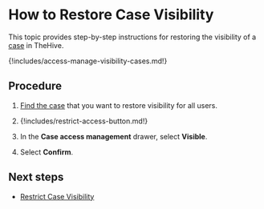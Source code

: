 # How to Restore Case Visibility

<!-- md:version 5.5 --> <!-- md:license Platinum -->

This topic provides step-by-step instructions for restoring the visibility of a [case](../cases/about-cases.md#case-visibility) in TheHive.

{!includes/access-manage-visibility-cases.md!}

<h2>Procedure</h2>

1. [Find the case](../cases/search-for-cases/find-a-case.md) that you want to restore visibility for all users.

2. {!includes/restrict-access-button.md!}

3. In the **Case access management** drawer, select **Visible**.

4. Select **Confirm**.

<h2>Next steps</h2>

* [Restrict Case Visibility](restrict-visibility-case.md)